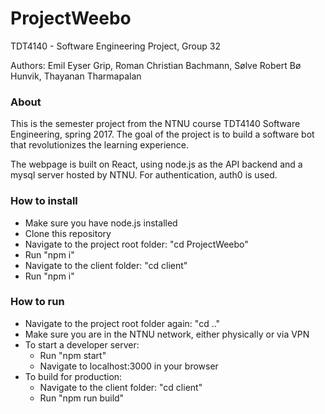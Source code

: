 # ProjectWeebo
TDT4140 - Software Engineering Project, Group 32

Authors: Emil Eyser Grip, Roman Christian Bachmann, Sølve Robert Bø Hunvik, Thayanan Tharmapalan

### About

This is the semester project from the NTNU course TDT4140 Software Engineering, spring 2017. The goal of the project is to build a software bot that revolutionizes the learning experience.

The webpage is built on React, using node.js as the API backend and a mysql server hosted by NTNU. For authentication, auth0 is used.

### How to install

- Make sure you have node.js installed
- Clone this repository
- Navigate to the project root folder: "cd ProjectWeebo"
- Run "npm i"
- Navigate to the client folder: "cd client"
- Run "npm i"

### How to run

- Navigate to the project root folder again: "cd .."
- Make sure you are in the NTNU network, either physically or via VPN
- To start a developer server:
  - Run "npm start"
  - Navigate to localhost:3000 in your browser
- To build for production:
  - Navigate to the client folder: "cd client"
  - Run "npm run build"
